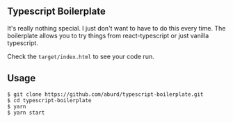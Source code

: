 ## Typescript Boilerplate

It's really nothing special. I just don't want to have to do this every time.
The boilerplate allows you to try things from react-typescript or just vanilla typescript.

Check the `target/index.html` to see your code run.

## Usage

```
$ git clone https://github.com/aburd/typescript-boilerplate.git
$ cd typescript-boilerplate
$ yarn
$ yarn start
```